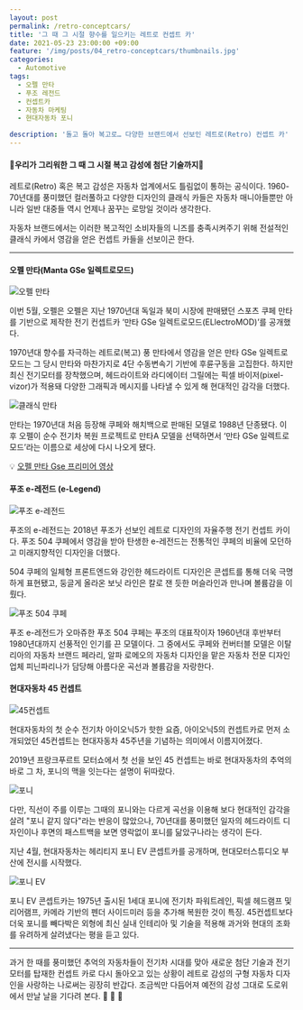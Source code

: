 ```yaml
---
layout: post
permalink: /retro-conceptcars/
title: '그 때 그 시절 향수를 일으키는 레트로 컨셉트 카'
date: 2021-05-23 23:00:00 +09:00
feature: '/img/posts/04_retro-conceptcars/thumbnails.jpg'
categories:
  - Automotive
tags:
  - 오펠 만타
  - 푸조 레전드
  - 컨셉트카
  - 자동차 마케팅
  - 현대자동차 포니

description: '돌고 돌아 복고로… 다양한 브랜드에서 선보인 레트로(Retro) 컨셉트 카'
---
```


#### 🚗우리가 그리워한 그 때 그 시절 복고 감성에 첨단 기술까지🚗

레트로(Retro) 혹은 복고 감성은 자동차 업계에서도 틀림없이 통하는 공식이다. 1960-70년대를 풍미했던 컬러풀하고 다양한 디자인의 클래식 카들은 자동차 매니아들뿐만 아니라 일반 대중들 역시 언제나 꿈꾸는 로망일 것이라 생각한다.

자동차 브랜드에서는 이러한 복고적인 소비자들의 니즈를 충족시켜주기 위해 전설적인 클래식 카에서 영감을 얻은 컨셉트 카들을 선보이곤 한다.

___

#### 오펠 만타(Manta GSe 일렉트로모드)
![오펠 만타](/img/posts/04_retro-conceptcars/01.jpg)

이번 5월, 오펠은 오펠은 지난 1970년대 독일과 북미 시장에 판매됐던 스포츠 쿠페 만타를 기반으로 제작한 전기  컨셉트카 ‘만타 GSe 일렉트로모드(ELlectroMOD)’를 공개했다.

1970년대 향수를 자극하는 레트로(복고) 풍 만타에서 영감을 얻은 만타 GSe 일렉트로모드는 그 당시 만타와 마찬가지로 4단 수동변속기 기반에 후륜구동을 고집한다. 하지만 최신 전기모터를 장착했으며, 헤드라이트와 라디에이터 그릴에는 픽셀 바이저(pixel-vizor)가 적용돼 다양한 그래픽과 메시지를 나타낼 수 있게 해 현대적인 감각을 더했다.

![클래식 만타](/img/posts/04_retro-conceptcars/02.jpg)

만타는 1970년대 처음 등장해 쿠페와 해치백으로 판매된 모델로 1988년 단종됐다. 이후 오펠이 순수 전기차 복원 프로젝트로 만타A 모델을 선택하면서 ‘만타 GSe 일렉트로모드’라는 이름으로 세상에 다시 나오게 됐다.

💡 [오펠 만타 Gse 프리미어 영상](https://www.youtube.com/watch?v=7seM10WTdAs)


#### 푸조 e-레전드 (e-Legend)

![푸조 e-레전드](/img/posts/04_retro-conceptcars/03.jpg)

푸조의 e-레전드는 2018년 푸조가 선보인 레트로 디자인의 자율주행 전기 컨셉트 카이다.
푸조 504 쿠페에서 영감을 받아 탄생한 e-레전드는 전통적인 쿠페의 비율에 모던하고 미래지향적인 디자인을 더했다.

504 쿠페의 일체형 프론트엔드와 강인한 헤드라이트 디자인은 콘셉트를 통해 더욱 극명하게 표현됐고, 둥글게 올라온 보닛 라인은 칼로 잰 듯한 머슬라인과 만나며 볼륨감을 이뤘다.

![푸조 504 쿠페](/img/posts/04_retro-conceptcars/04.jpeg)

푸조 e-레전드가 오마쥬한 푸조 504 쿠페는 푸조의 대표작이자 1960년대 후반부터 1980년대까지 선풍적인 인기를 끈 모델이다. 그 중에서도 쿠페와 컨버터블 모델은 이탈리아의 자동차 브랜드 페라리, 알파 로메오의 자동차 디자인을 맡은 자동차 전문 디자인업체 피닌파리나가 담당해 아름다운 곡선과 볼륨감을 자랑한다.  


#### 현대자동차 45 컨셉트
![45컨셉트](/img/posts/04_retro-conceptcars/05.jpg)

현대자동차의 첫 순수 전기차 아이오닉5가 핫한 요즘, 아이오닉5의 컨셉트카로 먼저 소개되었던 45컨셉트는 현대자동차 45주년을 기념하는 의미에서 이름지어졌다.

2019년 프랑크푸르트 모터쇼에서 첫 선을 보인 45 컨셉트는 바로 현대자동차의 추억의 바로 그 차, 포니의 맥을 잇는다는 설명이 뒤따랐다.

![포니](/img/posts/04_retro-conceptcars/06.jpg)

다만, 직선이 주를 이루는 그때의 포니와는 다르게 곡선을 이용해 보다 현대적인 감각을 살려 "포니 같지 않다"라는 반응이 많았으나, 70년대를 풍미했던 일자의 헤드라이트 디자인이나 후면의 패스트백을 보면 영락없이 포니를 닮았구나라는 생각이 든다.

지난 4월, 현대자동차는 헤리티지 포니 EV 콘셉트카를 공개하며, 현대모터스튜디오 부산에 전시를 시작했다.

![포니 EV](/img/posts/04_retro-conceptcars/07.jpg)

포니 EV 콘셉트카는 1975년 출시된 1세대 포니에 전기차 파워트레인, 픽셀 헤드램프 및 리어램프, 카메라 기반의 펜더 사이드미러 등을 추가해 복원한 것이 특징. 45컨셉트보다 더욱 포니를 빼다박은 외형에 최신 실내 인테리아 및 기술을 적용해 과거와 현대의 조화를 유려하게 살려냈다는 평을 듣고 있다.  
___

과거 한 때를 풍미했던 추억의 자동차들이 전기차 시대를 맞아 새로운 첨단 기술과 전기 모터를 탑재한 컨셉트 카로 다시 돌아오고 있는 상황이 레트로 감성의 구형 자동차 디자인을 사랑하는 나로써는 굉장히 반갑다. 조금씩만 다듬어져 예전의 감성 그대로 도로위에서 만날 날을 기다려 본다. 🚗 🚕 🚙
